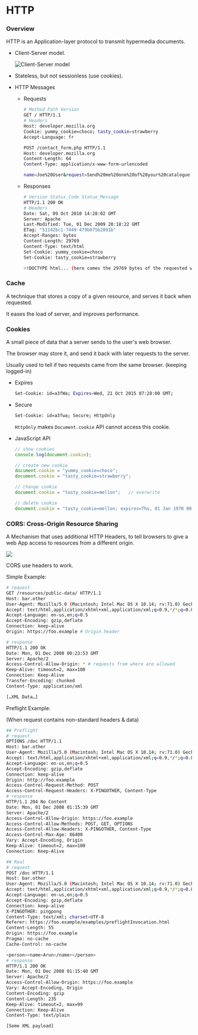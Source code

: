 # HTTP

### Overview

HTTP is an Application-layer protocol to transmit hypermedia documents.

* Client-Server model.

  ![Client-Server model](https://mdn.mozillademos.org/files/13679/Client-server-chain.png)

* Stateless, but not sessionless (use cookies).

* HTTP Messages

  * Requests

    ```bash
    # Method Path Version
    GET / HTTP/1.1
    # Headers
    Host: developer.mozilla.org
    Cookie: yummy_cookie=choco; tasty_cookie=strawberry
    Accept-Language: fr
    ```

    ```bash
    POST /contact_form.php HTTP/1.1
    Host: developer.mozilla.org
    Content-Length: 64
    Content-Type: application/x-www-form-urlencoded
    
    name=Joe%20User&request=Send%20me%20one%20of%20your%20catalogue
    ```

    

  * Responses

    ```bash
    # Version Status_Code Statue_Message
    HTTP/1.1 200 OK
    # Headers
    Date: Sat, 09 Oct 2010 14:28:02 GMT
    Server: Apache
    Last-Modified: Tue, 01 Dec 2009 20:18:22 GMT
    ETag: "51142bc1-7449-479b075b2891b"
    Accept-Ranges: bytes
    Content-Length: 29769
    Content-Type: text/html
    Set-Cookie: yummy_cookie=choco
    Set-Cookie: tasty_cookie=strawberry
    
    <!DOCTYPE html... (here comes the 29769 bytes of the requested web page)
    ```

    

  

### Cache

A technique that stores a copy of a given resource, and serves it back when requested.

It eases the load of server, and improves performance.



### Cookies

A small piece of data that a server sends to the user's web browser.

The browser may store it, and send it back with later requests to the server.

Usually used to tell if two requests came from the same browser. (keeping logged-in)

* Expires

  ```bash
  Set-Cookie: id=a3fWa; Expires=Wed, 21 Oct 2015 07:28:00 GMT;
  ```

* Secure

  ```bash
  Set-Cookie: id=a3fwa; Secure; HttpOnly
  ```

  `HttpOnly` makes `Document.cookie` API cannot access this cookie.

* JavaScript API

  ```javascript
  // show cookies
  console.log(document.cookie); 
  
  // create new cookie
  document.cookie = "yummy_cookie=choco"; 
  document.cookie = "tasty_cookie=strawberry"; 

  // change cookie
  document.cookie = "tasty_cookie=mellon";   // overwrite
  
  // delete cookie
  document.cookie = "tasty_cookie=mellon; expires=Thu, 01 Jan 1970 00:00:00 UTC;"; // set expires to old time
  ```
  
  



### CORS: Cross-Origin Resource Sharing

A Mechanism that uses additional HTTP Headers, to tell browsers to give a web App access to resources from a different origin.

![](https://mdn.mozillademos.org/files/14295/CORS_principle.png)

CORS use headers to work.

Simple Example:

```bash
# request
GET /resources/public-data/ HTTP/1.1
Host: bar.other
User-Agent: Mozilla/5.0 (Macintosh; Intel Mac OS X 10.14; rv:71.0) Gecko/20100101 Firefox/71.0
Accept: text/html,application/xhtml+xml,application/xml;q=0.9,*/*;q=0.8
Accept-Language: en-us,en;q=0.5
Accept-Encoding: gzip,deflate
Connection: keep-alive
Origin: https://foo.example # Origin header

# response
HTTP/1.1 200 OK
Date: Mon, 01 Dec 2008 00:23:53 GMT
Server: Apache/2
Access-Control-Allow-Origin: * # requests from where are allowed
Keep-Alive: timeout=2, max=100
Connection: Keep-Alive
Transfer-Encoding: chunked
Content-Type: application/xml

[…XML Data…]
```

Preflight Example:

(When request contains non-standard headers & data)

```bash
## Preflight
# request
OPTIONS /doc HTTP/1.1
Host: bar.other
User-Agent: Mozilla/5.0 (Macintosh; Intel Mac OS X 10.14; rv:71.0) Gecko/20100101 Firefox/71.0
Accept: text/html,application/xhtml+xml,application/xml;q=0.9,*/*;q=0.8
Accept-Language: en-us,en;q=0.5
Accept-Encoding: gzip,deflate
Connection: keep-alive
Origin: http://foo.example
Access-Control-Request-Method: POST
Access-Control-Request-Headers: X-PINGOTHER, Content-Type
# response
HTTP/1.1 204 No Content
Date: Mon, 01 Dec 2008 01:15:39 GMT
Server: Apache/2
Access-Control-Allow-Origin: https://foo.example
Access-Control-Allow-Methods: POST, GET, OPTIONS
Access-Control-Allow-Headers: X-PINGOTHER, Content-Type
Access-Control-Max-Age: 86400
Vary: Accept-Encoding, Origin
Keep-Alive: timeout=2, max=100
Connection: Keep-Alive

## Real
# request
POST /doc HTTP/1.1
Host: bar.other
User-Agent: Mozilla/5.0 (Macintosh; Intel Mac OS X 10.14; rv:71.0) Gecko/20100101 Firefox/71.0
Accept: text/html,application/xhtml+xml,application/xml;q=0.9,*/*;q=0.8
Accept-Language: en-us,en;q=0.5
Accept-Encoding: gzip,deflate
Connection: keep-alive
X-PINGOTHER: pingpong
Content-Type: text/xml; charset=UTF-8
Referer: https://foo.example/examples/preflightInvocation.html
Content-Length: 55
Origin: https://foo.example
Pragma: no-cache
Cache-Control: no-cache

<person><name>Arun</name></person>
# response
HTTP/1.1 200 OK
Date: Mon, 01 Dec 2008 01:15:40 GMT
Server: Apache/2
Access-Control-Allow-Origin: https://foo.example
Vary: Accept-Encoding, Origin
Content-Encoding: gzip
Content-Length: 235
Keep-Alive: timeout=2, max=99
Connection: Keep-Alive
Content-Type: text/plain

[Some XML payload]
```

